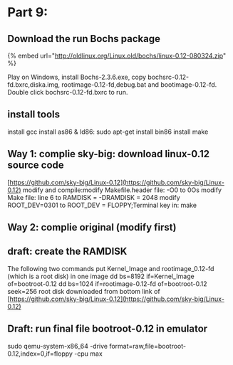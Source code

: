 # Part 9:

## Download the run Bochs package

{% embed url="http://oldlinux.org/Linux.old/bochs/linux-0.12-080324.zip" %}

Play on Windows, install Bochs-2.3.6.exe, copy bochsrc-0.12-fd.bxrc,diska.img, rootimage-0.12-fd,debug.bat and bootimage-0.12-fd. Double click bochsrc-0.12-fd.bxrc to run.

## install tools

install gcc install as86 & ld86: sudo apt-get install bin86 install make

## Way 1: complie sky-big: download linux-0.12 source code

[https://github.com/sky-big/Linux-0.12](https://github.com/sky-big/Linux-0.12) modify and compile:modify Makefile.header file: -O0 to 0Os modify Make file: line 6 to RAMDISK = -DRAMDISK = 2048 modify ROOT\_DEV=0301 to ROOT\_DEV = FLOPPY;Terminal key in: make

## Way 2: complie original \(modify first\)

## draft: create the RAMDISK

The following two commands put Kernel\_Image and rootimage\_0.12-fd \(which is a root disk\) in one image dd bs=8192 if=Kernel\_Image of=bootroot-0.12 dd bs=1024 if=rootimage-0.12-fd of=bootroot-0.12 seek=256 root disk downloaded from bottom link of [https://github.com/sky-big/Linux-0.12](https://github.com/sky-big/Linux-0.12)



## Draft: run final file bootroot-0.12 in emulator

sudo qemu-system-x86\_64 -drive format=raw,file=bootroot-0.12,index=0,if=floppy -cpu max



